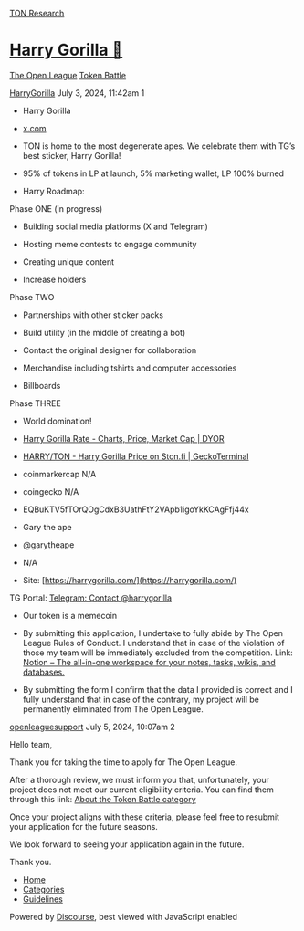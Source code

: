 [TON Research](/)

# [Harry Gorilla 🦍](/t/harry-gorilla/27262)

[The Open League](/c/the-open-league/token-leaderboard/57)  [Token Battle](/c/the-open-league/token-leaderboard/57) 

    

[HarryGorilla](https://tonresear.ch/u/HarryGorilla)  July 3, 2024, 11:42am  1

*   Harry Gorilla
    
*   [x.com](https://twitter.com/HarryFromTON/)
    
*   TON is home to the most degenerate apes. We celebrate them with TG’s best sticker, Harry Gorilla!
    
*   95% of tokens in LP at launch, 5% marketing wallet, LP 100% burned
    
*   Harry Roadmap:
    

Phase ONE (in progress)

*   Building social media platforms (X and Telegram)
    
*   Hosting meme contests to engage community
    
*   Creating unique content
    
*   Increase holders
    

Phase TWO

*   Partnerships with other sticker packs
    
*   Build utility (in the middle of creating a bot)
    
*   Contact the original designer for collaboration
    
*   Merchandise including tshirts and computer accessories
    
*   Billboards
    

Phase THREE

*   World domination!
    
*   [Harry Gorilla Rate - Charts, Price, Market Cap | DYOR](https://dyor.io/token/EQBuKTV5fTOrQOgCdxB3UathFtY2VApb1igoYkKCAgFfj44x)
    
*   [HARRY/TON - Harry Gorilla Price on Ston.fi | GeckoTerminal](https://www.geckoterminal.com/ton/pools/EQCV1yBELy8oEtbSXmXD1pkqbCFqtP2LNb8OasCZpwim4SDZ)
    
*   coinmarkercap N/A
    
*   coingecko N/A
    
*   EQBuKTV5fTOrQOgCdxB3UathFtY2VApb1igoYkKCAgFfj44x
    
*   Gary the ape
    
*   @garytheape
    
*   N/A
    
*   Site: [https://harrygorilla.com/](https://harrygorilla.com/)
    

TG Portal: [Telegram: Contact @harrygorilla](https://t.me/harrygorilla)

*   Our token is a memecoin
    
*   By submitting this application, I undertake to fully abide by The Open League Rules of Conduct. I understand that in case of the violation of those my team will be immediately excluded from the competition. Link: [Notion – The all-in-one workspace for your notes, tasks, wikis, and databases.](https://ton-org.notion.site/The-Open-League-Rules-of-Conduct-04f4a0fedf1a401687075f5efd83de68)
    
*   By submitting the form I confirm that the data I provided is correct and I fully understand that in case of the contrary, my project will be permanently eliminated from The Open League.
    

 

[openleaguesupport](https://tonresear.ch/u/openleaguesupport) July 5, 2024, 10:07am  2

Hello team,

Thank you for taking the time to apply for The Open League.

After a thorough review, we must inform you that, unfortunately, your project does not meet our current eligibility criteria. You can find them through this link: [About the Token Battle category](https://tonresear.ch/t/about-the-token-battle-category/1274)

Once your project aligns with these criteria, please feel free to resubmit your application for the future seasons.

We look forward to seeing your application again in the future.

Thank you.

 

*   [Home](/)
*   [Categories](/categories)
*   [Guidelines](/guidelines)

Powered by [Discourse](https://www.discourse.org), best viewed with JavaScript enabled